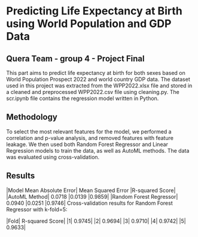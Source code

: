 # Predicting Life Expectancy at Birth using World Population and GDP Data
## Quera Team - group 4 - Project Final
This part aims to predict life expectancy at birth for both sexes based on World Population Prospect 2022 and world country GDP data. The dataset used in this project was extracted from the WPP2022.xlsx file and stored in a cleaned and preprocessed WPP2022.csv file using cleaning.py. The scr.ipynb file contains the regression model written in Python.
## Methodology
To select the most relevant features for the model, we performed a correlation and p-value analysis, and removed features with feature leakage. We then used both Random Forest Regressor and Linear Regression models to train the data, as well as AutoML methods. The data was evaluated using cross-validation.
## Results
|Model	Mean Absolute Error|	Mean Squared Error	|R-squared Score|
|AutoML Method|	0.0718	|0.0139	|0.9859|
|Random Forest Regressor|	0.0940	|0.0251	|0.9746|
Cross-validation results for Random Forest Regressor with k-fold=5:

|Fold|	R-squared Score|
|1|	0.9745|
|2|	0.9694|
|3|	0.9710|
|4|	0.9742|
|5|	0.9633|

